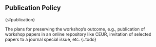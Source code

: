 ## Publication Policy
{:#publication}

The plans for preserving the workshop’s outcome, e.g., publication of workshop papers in an online repository like CEUR, invitation of selected papers to a journal special issue, etc.
{:.todo}
